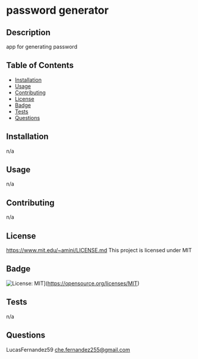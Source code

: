 # password generator

  ## Description
  app for generating password

  ## Table of Contents
  - [Installation](#installation)
  - [Usage](#usage)
  - [Contributing](#contributing)
  - [License](#license)
  - [Badge](#badge)
  - [Tests](#tests)
  - [Questions](#questions)

  ## Installation
  <a id="installation"></a>
  n/a

  ## Usage
  <a id="usage"></a>
  n/a

  ## Contributing
  <a id="contributing"></a>
  n/a

  ## License
  <a id="license"></a>
  https://www.mit.edu/~amini/LICENSE.md
  This project is licensed under MIT

  ## Badge
  <a id="badge"></a>
  ![License: MIT](https://img.shields.io/badge/License-MIT-yellow.svg)](https://opensource.org/licenses/MIT)

  ## Tests
  <a id="tests"></a>
  n/a

  ## Questions
  <a id="questions"></a>
  LucasFernandez59
  che.fernandez255@gmail.com
